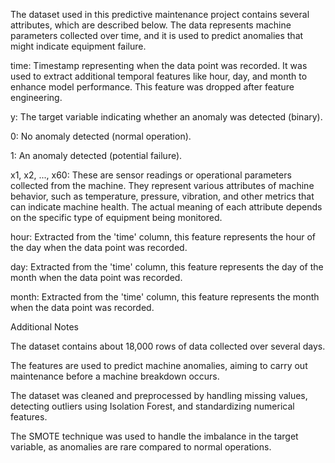 The dataset used in this predictive maintenance project contains several attributes, which are described below. The data represents machine parameters collected over time, and it is used to predict anomalies that might indicate equipment failure.

time: Timestamp representing when the data point was recorded. It was used to extract additional temporal features like hour, day, and month to enhance model performance. This feature was dropped after feature engineering.

y: The target variable indicating whether an anomaly was detected (binary).

0: No anomaly detected (normal operation).

1: An anomaly detected (potential failure).

x1, x2, ..., x60: These are sensor readings or operational parameters collected from the machine. They represent various attributes of machine behavior, such as temperature, pressure, vibration, and other metrics that can indicate machine health. The actual meaning of each attribute depends on the specific type of equipment being monitored.

hour: Extracted from the 'time' column, this feature represents the hour of the day when the data point was recorded.

day: Extracted from the 'time' column, this feature represents the day of the month when the data point was recorded.

month: Extracted from the 'time' column, this feature represents the month when the data point was recorded.

Additional Notes

The dataset contains about 18,000 rows of data collected over several days.

The features are used to predict machine anomalies, aiming to carry out maintenance before a machine breakdown occurs.

The dataset was cleaned and preprocessed by handling missing values, detecting outliers using Isolation Forest, and standardizing numerical features.

The SMOTE technique was used to handle the imbalance in the target variable, as anomalies are rare compared to normal operations.
